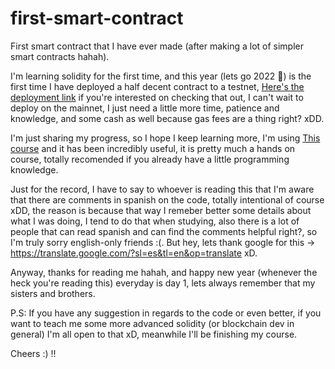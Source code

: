 # first-smart-contract
First smart contract that I have ever made (after making a lot of simpler smart contracts hahah).

I'm learning solidity for the first time, and this year (lets go 2022 🎉) is the first time I have deployed a half decent contract to a testnet, [Here's the deployment link](https://rinkeby.etherscan.io/tx/0x9b908946a435c84e3220aa73035dfff65b0a2678dcf6c9331c738c00500b1ffa "My first smart contract deployment") if you're interested on checking that out, I can't wait to deploy on the mainnet, I just need a little more time, patience and knowledge, and some cash as well because gas fees are a thing right? xDD.

I'm just sharing my progress, so I hope I keep learning more, I'm using [This course](https://www.udemy.com/course/master-ethereum-and-solidity-programming-with-real-world-apps/ "Udemy course I'm using to learn solidity") and it has been incredibly useful, it is pretty much a hands on course, totally recomended if you already have a little programming knowledge.

Just for the record, I have to say to whoever is reading this that I'm aware that there are comments in spanish on the code, totally intentional of course xDD,
the reason is because that way I remeber better some details about what I was doing, I tend to do that when studying, also there is a lot of people that can read spanish and can find the comments helpful right?, so I'm truly sorry english-only friends :(. But hey, lets thank google for this -> https://translate.google.com/?sl=es&tl=en&op=translate xD.

Anyway, thanks for reading me hahah, and happy new year (whenever the heck you're reading this) everyday is day 1, lets always remember that my sisters and brothers.

P.S: If you have any suggestion in regards to the code or even better, if you want to teach me some more advanced solidity (or blockchain dev in general) I'm all open to that xD, meanwhile I'll be finishing my course.

Cheers :) !!
